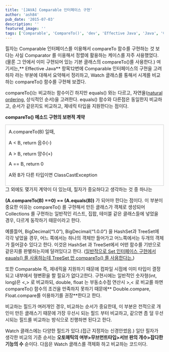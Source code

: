 ```yaml
---
title: '[JAVA] Comparable 인터페이스 구현'
author: 'ash84'
pub_date: '2015-07-03'
description: ''
featured_image: ''
tags: ['Comparable', 'CompareTo()', 'dev', 'Effective Java', 'Java', '이펙티브 자바', '자바']
---
```



<span style="font-size: 11pt;">필자는 Comparable 인터페이스를 이용해서 compareTo 함수를 구현하는 것 보다는 사실 Comparator 를 이용해서 정렬에 활용하는 케이스를 자주 사용했었다. (물론 그 안에서 이미 구현되어 있는 기본 클래스의 compareTo()를 사용한다.) 여기서는,** Effective Java** 항목12번에 Comparable 인터페이스의 구현을 고려하자 라는 부분에 대해서 요약해서 정리하고, Watch 클래스를 통해서 시계를 비교하는 compareTo() 함수를 구현해 보겠다. </span>

<span style="font-size: 11pt;">compareTo()는 비교하는 함수이긴 하지만 equals() 와는 다르고, 자연율([natural ordering](http://stackoverflow.com/questions/5167928/what-is-natural-ordering-when-we-talk-about-sorting), 상식적인 순서)을 고려한다. equals() 함수와 다른점은 동일한지 비교하고, 순서가 같은지도 비교하고, 제네릭 타입을 지원한다는 점이다. </span>

<span style="font-size: 11pt;">**compareTo() 메소드 구현의 보편적 계약**</span>

<div class="txc-textbox" style="border: 1px solid rgb(203, 203, 203); background-color: rgb(255, 255, 255); padding: 10px;"><span style="font-size: 11pt;">A.compareTo(B) 일때, </span>

<span style="font-size: 11pt;">A < B, return 음수(-)</span>

<span style="font-size: 11pt;">A > B, return 양수(+)</span>

<span style="font-size: 11pt;">A == B, return 0</span>

<span style="font-size: 11pt;">A와 B가 다른 타입이면 ClassCastException</span>

</div><span style="font-size: 11pt;">그 외에도 몇가지 계약이 더 있는데, 필자가 중요하다고 생각하는 것 중 하나는 </span>

<span style="font-size: 11pt;">**(A.compareTo(B) ==0) == (A.equals(B))** 가 되어야 한다는 점이다. 이 부분이 중요한 이유는 compareTo() 를 구현해서 만든 클래스가 객체로 생성되어 Collections 를 구현하는 일반적인 리스트, 집합, 테이블 같은 클래스들에 넣었을 경우, 다르게 동작하기 때문이라고 한다. </span>

<span style="font-size: 11pt;">예를들어, BigDecimal(“1.0”), BigDecimal(“1.0.0”) 을 HashSet과 TreeSet에 각각 넣었을 경우, 어느 쪽에서는 하나의 객체만 들어가고 어느쪽에서는 두개의 객체가 들어갈수 있다고 한다. 이것은 HashSet 과 TreeSet에서 어떤 함수를 기반으로 같은지를 판별하는지에 달려있다고 한다. (</span>[<span style="font-size: 11pt;">일반적으로 Set 인터페이스 구현에서 eauals() 를 사용하는데 TreeSet 만 compareTo() 를 사용한다는.</span>](http://docs.oracle.com/javase/6/docs/api/java/util/TreeSet.html)<span style="font-size: 11pt;">)</span>

<span style="font-size: 11pt;">또한 Comparable<T> 즉, 제네릭을 지원하기 때문에 컴파일 시점에 이미 타입이 결정되고 내부에서 형변환을 할 필요가 없다고한다. 구현시에는 일반적인 숫자형(int, long)은 <,> 로 비교하되, double, float 는 부동소수점 연산시 >,< 로 비교를 하면 compareTo() 함수의 조건을 만족하지 못하기 때문에** Double.compare, Float.compare를 이용하기를 권장**한다고 한다. </span>

<span style="font-size: 11pt;">비교하는 필드가 여러개인 경우, 비교하는 순서가 중요한데, 이 부분은 전적으로 개인이 만든 클래스기 때문에 가장 우선시 되는 필드 부터 비교하고, 같으면 좀 덜 우선시되는 필드를 비교하는 방식으로 진행하면 된다고 한다. </span>

<span style="font-size: 11pt;">  
</span>

<span style="font-size: 11pt;">  
</span>

<script src="https://gist.github.com/4129777.js"></script>

<span style="font-size: 11pt;">Watch 클래스에는 다양한 필드가 있다.(접근 지정자는 신경안썼음.) 일단 필자가 생각한 비교의 기준 순서는 **오토매틱의 여부>무브먼트타입>서브 판의 개수>잡다한 기능의 수** 순이다. 다음은 Watch 클래스를 객체화 하고 비교하는 코드이다. </span>

<script src="https://gist.github.com/4129789.js"></script>




